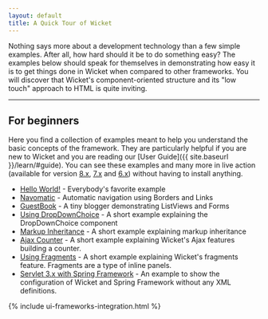 ```yaml
---
layout: default
title: A Quick Tour of Wicket
---
```

Nothing says more about a development technology than a few simple examples.
After all, how hard should it be to do something easy? The examples below
should speak for themselves in demonstrating how easy it is to get things done
in Wicket when compared to other frameworks. You will discover that Wicket's
component-oriented structure and its "low touch" approach to HTML is quite
inviting.

---

## For beginners

Here you find a collection of examples meant to help you understand the basic concepts of the framework. They are particularly helpful if you are new to Wicket and you are reading our [User Guide]({{ site.baseurl }}/learn/#guide). 
You can see these examples and many more in live
action (available for version [8.x](http://examples8x.wicket.apache.org/index.html), [7.x](http://examples7x.wicket.apache.org/index.html) and [6.x](http://examples6x.wicket.apache.org/index.html)) without having to install anything.

* [Hello World!](helloworld.html) - Everybody's favorite example
* [Navomatic](navomatic.html) - Automatic navigation using Borders and Links
* [GuestBook](guestbook.html) - A tiny blogger demonstrating ListViews and
  Forms
* [Using DropDownChoice](dropdownchoice.html) - A short example explaining the
  DropDownChoice component
* [Markup Inheritance](markupinheritance.html) - A short example explaining
  markup inheritance
* [Ajax Counter](ajaxcounter.html) - A short example explaining Wicket's Ajax
  features building a counter.
* [Using Fragments](usingfragments.html) - A short example explaining Wicket's
  fragments feature. Fragments are a type of inline panels.
* [Servlet 3.x with Spring Framework](servlet3x.html) - An example to show the configuration of
  Wicket and Spring Framework without any XML definitions.

{% include ui-frameworks-integration.html %}

